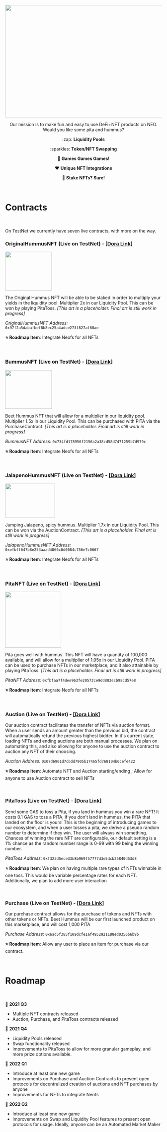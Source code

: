 <p align="center">
<img src="https://user-images.githubusercontent.com/85466543/125174571-2ac96200-e17b-11eb-836d-702e2bbd9628.png" width="539" height="362"/>
</p>
<p align="center">
Our mission is to make fun and easy to use DeFi+NFT products on NEO. Would you like some pita and hummus?</b>
</p>
<p align="center">
  :zap: <b>Liquidity Pools</b>
</p>
<p align="center">
  :sparkles: <b>Token/NFT Swapping</b>
</p>
<p align="center">
  🎲 <b>Games Games Games!</b>
</p>
<p align="center">
  ❤️ <b>Unique NFT Integrations</b>
</p>
<p align="center">
  🎊 <b>Stake NFTs? Sure!</b>
</p>

<br>

# Contracts

<br>

On TestNet we currently have seven live contracts, with more on the way.

### OriginalHummusNFT (Live on TestNet) - [[Dora Link]](https://dora.coz.io/contract/neo3/mainnet/0x97f2a5dabafbef8b8ec25a4adce273f827af80ae) 

<p align="left">
<img src="https://user-images.githubusercontent.com/85466543/125154039-cbcd0400-e10c-11eb-92b8-17f076cac609.png" width="150" height="125"/>
</p>

The Original Hummus NFT will be able to be staked in order to multiply your yields in the liquidity pool. Multiplier 2x in our Liquidity Pool. This can be won by playing PitaToss. *[This art is a placeholder. Final art is still work in progress]*

*OriginalHummusNFT Address:* `0x97f2a5dabafbef8b8ec25a4adce273f827af80ae`

**⭐ Roadmap Item**: Integrate Neofs for all NFTs

<br>

### BummusNFT (Live on TestNet) - [[Dora Link]](https://dora.coz.io/contract/neo3/mainnet/0x734fd178956f2156a2a38cd58d7471259b7d979c)

<p align="left">
<img src="https://user-images.githubusercontent.com/85466543/125154732-56633280-e110-11eb-9e55-464ac281f734.png" width="150" height="125"/>
</p>

Beet Hummus NFT that will allow for a multiplier in our liquidity pool. Multiplier 1.5x in our Liquidity Pool. This can be purchased with PITA via the PurchaseContract. *[This art is a placeholder. Final art is still work in progress]*

*BummusNFT Address:* `0x734fd178956f2156a2a38cd58d7471259b7d979c`

**⭐ Roadmap Item**: Integrate Neofs for all NFTs

<br>

### JalapenoHummusNFT (Live on TestNet) - [[Dora Link]](https://dora.coz.io/contract/neo3/mainnet/0xefbff647b8e253aaad4866c0d0084c756e7c0667)

<p align="left">
<img src="https://user-images.githubusercontent.com/85466543/125154821-d5586b00-e110-11eb-8480-59edffd3199d.png" width="160" height="110"/>
</p>

Jumping Jalapeno, spicy hummus. Multiplier 1.7x in our Liquidity Pool. This can be won via the AuctionContract. *[This art is a placeholder. Final art is still work in progress]*

*JalapenoHummusNFT Address:* `0xefbff647b8e253aaad4866c0d0084c756e7c0667`

**⭐ Roadmap Item**: Integrate Neofs for all NFTs

<br>

### PitaNFT (Live on TestNet) - [[Dora Link]](https://dora.coz.io/contract/neo3/mainnet/0xfbfaa7f4dee963fe20573ce9dd883ecb98cd57e8)

<p align="left">
<img src="https://user-images.githubusercontent.com/85466543/125154900-4861e180-e111-11eb-9f94-a69d290ea9db.png" width="180" height="180"/>
</p>

Pita goes well with hummus. This NFT will have a quantity of 100,000 available, and will allow for a multiplier of 1.05x in our Liquidity Pool. PITA can be used to purchase NFTs in our marketplace, and it also attainable by playing PitaToss. *[This art is a placeholder. Final art is still work in progress]*

*PitaNFT Address:* `0xfbfaa7f4dee963fe20573ce9dd883ecb98cd57e8`

**⭐ Roadmap Item**: Integrate Neofs for all NFTs

<br>

### Auction (Live on TestNet) - [[Dora Link]](https://dora.coz.io/contract/neo3/mainnet/0x07d6901d7cbdd7905b17465fd768104b6cefe422)
Our auction contract facilitates the transfer of NFTs via auction format. When a user sends an amount greater than the previous bid, the contract will automatically refund the previous highest bidder. In it's current state, loading NFTs and ending auctions are both manual processes. We plan on automating this, and also allowing for anyone to use the auction contract to auction any NFT of their choosing. 

*Auction Address:* `0x07d6901d7cbdd7905b17465fd768104b6cefe422`

**⭐ Roadmap Item**: Automate NFT and Auction starting/ending ; Allow for anyone to use Auction contract to sell NFTs

<br>

### PitaToss (Live on TestNet) - [[Dora Link]](https://dora.coz.io/contract/neo3/mainnet/0xf323d5ece33b8b969f57777d3e5dcb25840d53d8)
Send some GAS to toss a Pita, if you land in hummus you win a rare NFT! It costs 0.1 GAS to toss a PITA, if you don't land in hummus, the PITA that landed on the floor is yours! This is the beginning of introducing games to our ecosystem, and when a user tosses a pita, we derive a pseudo random number to determine if they win. The user will always win something. Chances of winning the rare NFT are configurable, our default setting is a 1% chance as the random number range is 0-99 with 99 being the winning number.

*PitaToss Address:* `0xf323d5ece33b8b969f57777d3e5dcb25840d53d8`

**⭐ Roadmap Item**: We plan on having multiple rare types of NFTs winnable in one toss. This would be variable percentage rates for each NFT. Additionally, we plan to add more user interaction

<br>

### Purchase (Live on TestNet) - [[Dora Link]](https://dora.coz.io/contract/neo3/mainnet/0x6ad5f385f109dcfe1af4952921188ed0356b6b9b)

Our purchase contract allows for the purchase of tokens and NFTs with other tokens or NFTs. Beet Hummus will be our first launched product on this marketplace, and will cost 1,000 PITA

*Purchase Address:* `0x6ad5f385f109dcfe1af4952921188ed0356b6b9b`

**⭐ Roadmap Item**: Allow any user to place an item for purchase via our contract. 

<br>

# Roadmap

<br> 

🚀 **2021 Q3**
  * Multiple NFT contracts released
  * Auction, Purchase, and PitaToss contracts released
  
🚀 **2021 Q4**
  * Liquidity Pools released
  * Swap functionality released
  * Improvements to PitaToss to allow for more granular gameplay, and more prize options available.
  
🚀 **2022 Q1**
  * Introduce at least one new game
  * Improvements on Purchase and Auction Contracts to present open protocols for decentralized creation of auctions and NFT purchases by anyone
  * Improvements for NFTs to integrate Neofs
  
🚀 **2022 Q2**
  * Introduce at least one new game
  * Improvements on Swap and Liquidity Pool features to present open protocols for usage. Ideally, anyone can be an Automated Market Maker
